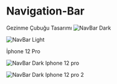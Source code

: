 # Navigation-Bar
Gezinme Çubuğu Tasarımı
![NavBar Dark](https://github.com/AbdulkadirAydemir/Navigation-Bar/assets/111640113/85e2c106-fe0c-487f-adf0-dd036265117d)

![NavBar Light](https://github.com/AbdulkadirAydemir/Navigation-Bar/assets/111640113/a18e1e09-23c5-4848-bd14-4a2c552526a2)

İphone 12 Pro

![NavBar Dark Iphone 12 pro](https://github.com/AbdulkadirAydemir/Navigation-Bar/assets/111640113/8ab9521e-d962-4b6f-842d-ea58d984d576)

![NavBar Dark Iphone 12 pro 2](https://github.com/AbdulkadirAydemir/Navigation-Bar/assets/111640113/71317b50-5450-47ef-949c-e2eb46c5f0e0)
